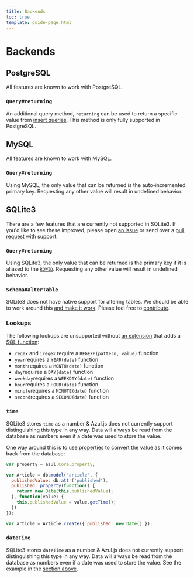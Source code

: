 ```yaml
---
title: Backends
toc: true
template: guide-page.html
---
```


# Backends

## PostgreSQL

All features are known to work with PostgreSQL.

### `Query#returning`

An additional query method, `returning` can be used to return a specific value
from [insert queries][azul-queries#insert]. This method is only fully supported
in PostgreSQL.

## MySQL

All features are known to work with MySQL.

### `Query#returning`

Using MySQL, the only value that can be returned is the auto-incremented
primary key. Requesting any other value will result in undefined behavior.

## SQLite3

There are a few features that are currently not supported in SQLite3. If you'd
like to see these improved, please open [an issue][azul-issues] or send over a
[pull request][azul-pulls] with support.

### `Query#returning`

Using SQLite3, the only value that can be returned is the primary key if it is
aliased to the [`ROWID`][sqlite-autoinc]. Requesting any other value will
result in undefined behavior.

### `Schema#alterTable`

SQLite3 does not have native support for altering tables. We should be able to
work around this [and make it work][azul-sqlite-alter-table-issue]. Please feel
free to [contribute][azul-pulls].

### Lookups

The following lookups are unsupported without
[an extension][node-sqlite-extension] that adds a
[SQL function][sqlite-functions]:

- `regex` and `iregex` require a `REGEXP(pattern, value)` function
- `year`requires a `YEAR(date)` function
- `month`requires a `MONTH(date)` function
- `day`requires a `DAY(date)` function
- `weekday`requires a `WEEKDAY(date)` function
- `hour`requires a `HOUR(date)` function
- `minute`requires a `MINUTE(date)` function
- `second`requires a `SECOND(date)` function

### `time`

SQLite3 stores `time` as a number &amp; Azul.js does not currently support
distinguishing this type in any way. Data will always be read from the database
as numbers even if a date was used to store the value.

One way around this is to use [properties][azul-core#properties] to convert
the value as it comes back from the database:

```js
var property = azul.Core.property;

var Article = db.model('article', {
  publishedValue: db.attr('published'),
  published: property(function() {
    return new Date(this.publishedValue);
  }, function(value) {
    this.publishedValue = value.getTime();
  })
});

var article = Article.create({ published: new Date() });
```

### `dateTime`

SQLite3 stores `dateTime` as a number &amp; Azul.js does not currently support
distinguishing this type in any way. Data will always be read from the database
as numbers even if a date was used to store the value. See the example in the
[section above](#sqlite3--time-).


[azul-issues]: https://github.com/wbyoung/azul/issues
[azul-pulls]: https://github.com/wbyoung/azul/pulls
[azul-sqlite-alter-table-issue]: https://github.com/wbyoung/azul/issues/15
[azul-core#properties]: /guides/core/#objects-extending-classes-properties
[azul-queries#insert]: /guides/queries/#data-queries-insert
[sqlite-autoinc]: https://www.sqlite.org/autoinc.html
[sqlite-functions]: https://www.sqlite.org/c3ref/create_function.html
[node-sqlite-extension]: https://github.com/mapbox/node-sqlite3/wiki/Extensions
